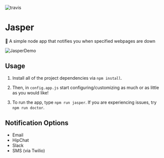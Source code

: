 ![travis](https://travis-ci.org/tjhillard/jasper.svg?branch=develop)

# Jasper
:tophat: A simple node app that notifies you when specified webpages are down

![JasperDemo](http://i.imgur.com/PUNaX5Y.png)

## Usage
1. Install all of the project dependencies via
```npm install```.

2. Then, in ```config.app.js``` start configuring/customizing as much or as little as you would like!

3. To run the app, type ```npm run jasper```. If you are experiencing issues, try ```npm run doctor```.

## Notification Options
* Email
* HipChat
* Slack
* SMS (via Twilio)
